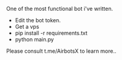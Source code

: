 One of the most functional bot i've written. 

* Edit the bot token. 
* Get a vps
* pip install -r requirements.txt
* python main.py

Please consult t.me/AirbotsX to learn more..
